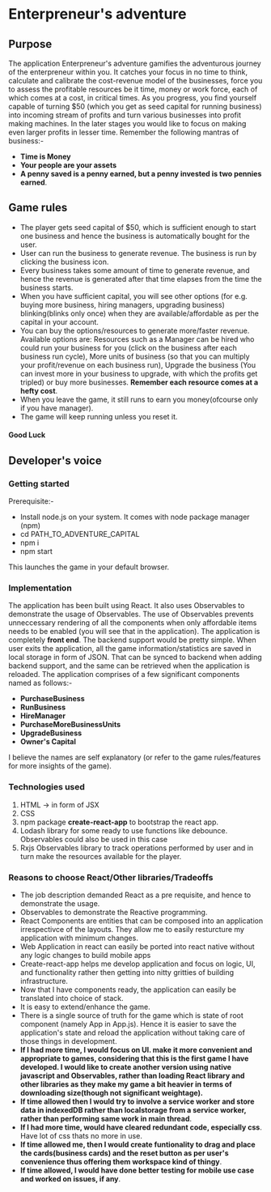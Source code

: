 # Enterpreneur's adventure

## Purpose
The application Enterpreneur's adventure gamifies the adventurous journey of the enterpreneur within you. It catches your focus in no time to think, calculate and calibrate the cost-revenue model of the businesses, force you to assess the profitable resources be it time, money or work force, each of which comes at a cost, in critical times. As you progress, you find yourself capable of turning $50 (which you get as seed capital for running business) into incoming stream of profits and turn various businesses into profit making machines. In the later stages you would like to focus on making even larger profits in lesser time. Remember the following mantras of business:-

* **Time is Money**
* **Your people are your assets**
* **A penny saved is a penny earned, but a penny invested is two pennies earned**.

## Game rules
* The player gets seed capital of $50, which is sufficient enough to start one business and hence the business is automatically bought for the user. 
* User can run the business to generate revenue. The business is run by clicking the business icon.
* Every business takes some amount of time to generate revenue, and hence the revenue is generated after that time elapses from the time the business starts.
* When you have sufficient capital, you will see other options (for e.g. buying more business, hiring managers, upgrading business) blinking(blinks only once) when they are available/affordable as per the capital in your account.
* You can buy the options/resources to generate more/faster revenue. Available options are: Resources such as a Manager can be hired who could run your business for you (click on the business after each business run cycle), More units of business (so that you can multiply your profit/revenue on each business run), Upgrade the business (You can invest more in your business to upgrade, with which the profits get tripled) or buy more businesses. **Remember each resource comes at a hefty cost**.
* When you leave the game, it still runs to earn you money(ofcourse only if you have manager).
* The game will keep running unless you reset it.



#### Good Luck


## Developer's voice

### Getting started
Prerequisite:-
* Install node.js on your system. It comes with node package manager (npm)
* cd PATH_TO_ADVENTURE_CAPITAL
* npm i
* npm start

This launches the game in your default browser.

### Implementation
The application has been built using React. It also uses Observables to demonstrate the usage of Observables. The use of Observables prevents unneccessary rendering of all the components when only affordable items needs to be enabled (you will see that in the application). The application is completely **front end**. The backend support would be pretty simple. When user exits the application, all the game information/statistics are saved in local storage in form of JSON. That can be synced to backend when adding backend support, and the same can be retrieved when the application is reloaded.
The application comprises of a few significant components named as follows:-
* **PurchaseBusiness**
* **RunBusiness**
* **HireManager**
* **PurchaseMoreBusinessUnits**
* **UpgradeBusiness**
* **Owner's Capital**


I believe the names are self explanatory (or refer to the game rules/features for more insights of the game).

### Technologies used
1. HTML -> in form of JSX
2. CSS
3. npm package **create-react-app** to bootstrap the react app.
4. Lodash library for some ready to use functions like debounce. Observables could also be used in this case
5. Rxjs Observables library to track operations performed by user and in turn make the resources available for the player.

### Reasons to choose React/Other libraries/Tradeoffs
* The job description demanded React as a pre requisite, and hence to demonstrate the usage.
* Observables to demonstrate the Reactive programming.
* React Components are entities that can be composed into an application irrespectivce of the layouts. They allow me to easily resturcture my application with minimum changes.
* Web Application in react can easily be ported into react native without any logic changes to build mobile apps
* Create-react-app helps me develop application and focus on logic, UI, and functionality rather then getting into nitty gritties of building infrastructure.
* Now that I have components ready, the application can easily be translated into choice of stack.
* It is easy to extend/enhance the game.
* There is a single source of truth for the game which is state of root component (namely App in App.js). Hence it is easier to save the application's state and reload the application without taking care of those things in development.
* **If I had more time, I would focus on UI. make it more convenient and appropriate to games, considering that this is the first game I have developed. I would like to create another version using native javascript and Observables, rather than loading React library and other libraries as they make my game a bit heavier in terms of downloading size(though not significant weightage).**
* **If time allowed then I would try to involve a service worker and store data in indexedDB rather than localstorage from a service worker, rather than performing same work in main thread**.
* **If I had more time, would have cleared redundant code, especially css**. Have lot of css thats no more in use.
* **If time allowed me, then I would create funtionality to drag and place the cards(business cards) and the reset button as per user's convenience thus offering them workspace kind of thingy**.
* **If time allowed, I would have done better testing for mobile use case and worked on issues, if any**.
